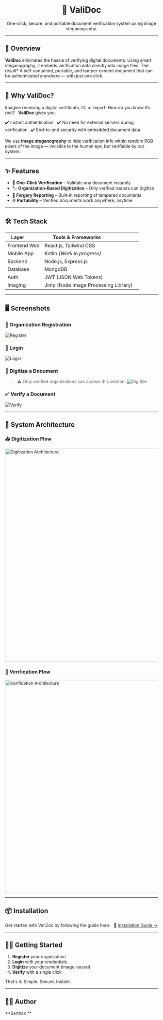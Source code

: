 <h1 align="center">📄 ValiDoc</h1>

<p align="center">One-click, secure, and portable document verification system using image steganography.</p>

---

## 🚀 Overview

**ValiDoc** eliminates the hassle of verifying digital documents. Using smart steganography, it embeds verification data directly into image files. The result? A self-contained, portable, and tamper-evident document that can be authenticated anywhere — with just one click.

---

## 🧠 Why ValiDoc?

Imagine receiving a digital certificate, ID, or report. How do you know it’s real?  
**ValiDoc** gives you:

✔️ Instant authentication  
✔️ No need for external servers during verification  
✔️ End-to-end security with embedded document data  

We use **image steganography** to hide verification info within random RGB pixels of the image — invisible to the human eye, but verifiable by our system.

---

## ✨ Features

- 🔐 **One-Click Verification** – Validate any document instantly  
- 🏷️ **Organization-Based Digitization** – Only verified issuers can digitize  
- 🧾 **Forgery Reporting** – Built-in reporting of tampered documents  
- 🌐 **Portability** – Verified documents work anywhere, anytime  

---

## 🛠️ Tech Stack

| Layer         | Tools & Frameworks                     |
|--------------|----------------------------------------|
| Frontend Web | React.js, Tailwind CSS                 |
| Mobile App   | Kotlin *(Work in progress)*            |
| Backend      | Node.js, Express.js                    |
| Database     | MongoDB                                |
| Auth         | JWT (JSON Web Tokens)                  |
| Imaging      | Jimp (Node Image Processing Library)   |

---

## 🖥️ Screenshots

### 🏢 Organization Registration
![Register](https://raw.githubusercontent.com/Devsarthak279/ValiDoc/main/assets/screenshots/Register.png)

### 🔐 Login
![Login](https://raw.githubusercontent.com/Devsarthak279/ValiDoc/main/assets/screenshots/Login.png)

### 🧬 Digitize a Document  
> ⚠️ Only verified organizations can access this section.
![Digitize](https://raw.githubusercontent.com/Devsarthak279/ValiDoc/main/assets/screenshots/Digitize.png)

### ✅ Verify a Document
![Verify](https://raw.githubusercontent.com/Devsarthak279/ValiDoc/main/assets/screenshots/Verify.png)

---

## 🧩 System Architecture

### 📥 Digitization Flow
<img src="https://raw.githubusercontent.com/Devsarthak279/ValiDoc/main/assets/architecture/Digitize.jpeg" alt="Digitization Architecture" width="700"/>

### 🔎 Verification Flow
<img src="https://raw.githubusercontent.com/Devsarthak279/ValiDoc/main/assets/architecture/Verification.jpeg" alt="Verification Architecture" width="700"/>

---

## 📦 Installation

Get started with ValiDoc by following the guide here:  
🔗 [Installation Guide →](https://github.com/Devsarthak279/ValiDoc/blob/main/Installation%20Guide.md)

---

## 🧑‍💻 Getting Started

1. **Register** your organization  
2. **Login** with your credentials  
3. **Digitize** your document (image-based)  
4. **Verify** with a single click  

That's it. Simple. Secure. Instant.

---

## 🙋‍♂️ Author

**Sarthak **